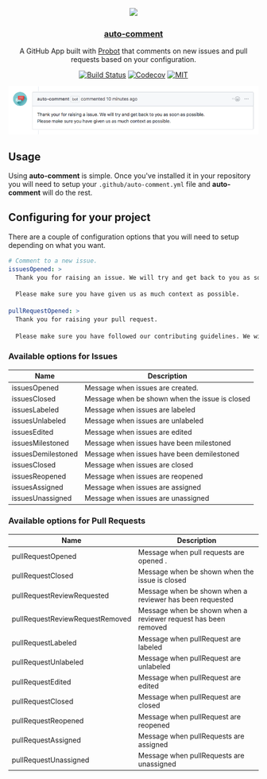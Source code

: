 <p align="center">
  <img src="https://avatars3.githubusercontent.com/in/14394?s=88&amp;v=4" width="64">
  <h3 align="center"><a href="https://github.com/marketplace/auto-comment">auto-comment</a></h3>
  <p align="center">A GitHub App built with <a href="https://github.com/probot/probot">Probot</a> that comments on new issues and pull requests based on your configuration.<p>
  <p align="center"><a href="https://travis-ci.org/boyney123/auto-comment"><img src="https://img.shields.io/travis/boyney123/auto-comment/master.svg" alt="Build Status"></a>
    <a href="https://codecov.io/gh/boyney123/auto-comment/"><img src="https://img.shields.io/codecov/c/github/boyney123/auto-comment.svg" alt="Codecov"></a>
    <a href="https://opensource.org/licenses/MIT"><img src="https://img.shields.io/badge/License-MIT-yellow.svg" alt="MIT"></a>
 
  </p>
</p>

![todo](./example.png)

## Usage

Using **auto-comment** is simple. Once you've installed it in your repository you will need to setup your `.github/auto-comment.yml` file and **auto-comment** will do the rest.

## Configuring for your project

There are a couple of configuration options that you will need to setup depending on what you want.

```yml
# Comment to a new issue.
issuesOpened: >
  Thank you for raising an issue. We will try and get back to you as soon as possible.

  Please make sure you have given us as much context as possible.

pullRequestOpened: >
  Thank you for raising your pull request.

  Please make sure you have followed our contributing guidelines. We will review it as soon as possible.
```

### Available options for Issues

| Name               | Description                                    |
| ------------------ | ---------------------------------------------- |
| issuesOpened       | Message when issues are created.               |
| issuesClosed       | Message when be shown when the issue is closed |
| issuesLabeled      | Message when issues are labeled                |
| issuesUnlabeled    | Message when issues are unlabeled              |
| issuesEdited       | Message when issues are edited                 |
| issuesMilestoned   | Message when issues have been milestoned       |
| issuesDemilestoned | Message when issues have been demilestoned     |
| issuesClosed       | Message when issues are closed                 |
| issuesReopened     | Message when issues are reopened               |
| issuesAssigned     | Message when issues are assigned               |
| issuesUnassigned   | Message when issues are unassigned             |

### Available options for Pull Requests

| Name                            | Description                                                    |
| ------------------------------- | -------------------------------------------------------------- |
| pullRequestOpened               | Message when pull requests are opened .                        |
| pullRequestClosed               | Message when be shown when the issue is closed                 |
| pullRequestReviewRequested      | Message when be shown when a reviewer has been requested       |
| pullRequestReviewRequestRemoved | Message when be shown when a reviewer request has been removed |
| pullRequestLabeled              | Message when pullRequest are labeled                           |
| pullRequestUnlabeled            | Message when pullRequest are unlabeled                         |
| pullRequestEdited               | Message when pullRequest are edited                            |
| pullRequestClosed               | Message when pullRequest are closed                            |
| pullRequestReopened             | Message when pullRequest are reopened                          |
| pullRequestAssigned            | Message when pullRequests are assigned                         |
| pullRequestUnassigned          | Message when pullRequests are unassigned                       |

